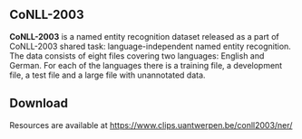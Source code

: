 ## CoNLL-2003

**CoNLL-2003** is a named entity recognition dataset released as a part of CoNLL-2003 shared task: language-independent named entity recognition. The data consists of eight files covering two languages: English and German. For each of the languages there is a training file, a development file, a test file and a large file with unannotated data.

## Download

Resources are available at https://www.clips.uantwerpen.be/conll2003/ner/
